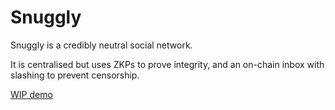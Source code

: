 # Snuggly

Snuggly is a credibly neutral social network.

It is centralised but uses ZKPs to prove integrity, and an on-chain inbox with slashing to prevent censorship.

[WIP demo](http://137.184.125.176)